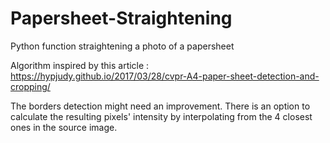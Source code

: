 # Papersheet-Straightening
Python function straightening a photo of a papersheet

Algorithm inspired by this article : https://hypjudy.github.io/2017/03/28/cvpr-A4-paper-sheet-detection-and-cropping/


The borders detection might need an improvement.
There is an option to calculate the resulting pixels' intensity by interpolating from the 4 closest ones in the source image.
